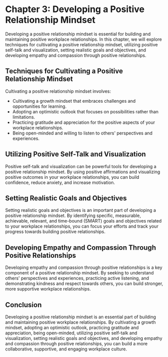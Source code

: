 Chapter 3: Developing a Positive Relationship Mindset
=====================================================

Developing a positive relationship mindset is essential for building and maintaining positive workplace relationships. In this chapter, we will explore techniques for cultivating a positive relationship mindset, utilizing positive self-talk and visualization, setting realistic goals and objectives, and developing empathy and compassion through positive relationships.

Techniques for Cultivating a Positive Relationship Mindset
----------------------------------------------------------

Cultivating a positive relationship mindset involves:

* Cultivating a growth mindset that embraces challenges and opportunities for learning.
* Adopting an optimistic outlook that focuses on possibilities rather than limitations.
* Practicing gratitude and appreciation for the positive aspects of your workplace relationships.
* Being open-minded and willing to listen to others' perspectives and experiences.

Utilizing Positive Self-Talk and Visualization
----------------------------------------------

Positive self-talk and visualization can be powerful tools for developing a positive relationship mindset. By using positive affirmations and visualizing positive outcomes in your workplace relationships, you can build confidence, reduce anxiety, and increase motivation.

Setting Realistic Goals and Objectives
--------------------------------------

Setting realistic goals and objectives is an important part of developing a positive relationship mindset. By identifying specific, measurable, achievable, relevant, and time-bound (SMART) goals and objectives related to your workplace relationships, you can focus your efforts and track your progress towards building positive relationships.

Developing Empathy and Compassion Through Positive Relationships
----------------------------------------------------------------

Developing empathy and compassion through positive relationships is a key component of a positive relationship mindset. By seeking to understand others' perspectives and experiences, practicing active listening, and demonstrating kindness and respect towards others, you can build stronger, more supportive workplace relationships.

Conclusion
----------

Developing a positive relationship mindset is an essential part of building and maintaining positive workplace relationships. By cultivating a growth mindset, adopting an optimistic outlook, practicing gratitude and appreciation, being open-minded, utilizing positive self-talk and visualization, setting realistic goals and objectives, and developing empathy and compassion through positive relationships, you can build a more collaborative, supportive, and engaging workplace culture.
